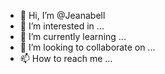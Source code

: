 - 👋 Hi, I’m @Jeanabell
- 👀 I’m interested in ...
- 🌱 I’m currently learning ...
- 💞️ I’m looking to collaborate on ...
- 📫 How to reach me ...

<!---
Jeanabell/Jeanabell is a ✨ special ✨ repository because its `README.md` (this file) appears on your GitHub profile.
You can click the Preview link to take a look at your changes.
--->
